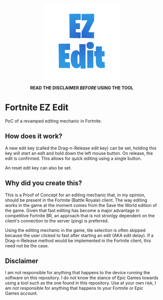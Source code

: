 <p align="center">
  <img src="https://github.com/dpvdberg/FortEZEdit/raw/master/Logo/EzEdit.png" width="250">
</p>

<p align="center">
  <b>
    READ THE DISCLAIMER <i>BEFORE</i> USING THE TOOL
  </b>
</p>

# Fortnite EZ Edit
PoC of a revamped editing mechanic in Fortnite.

## How does it work?
A new edit key (called the Drag-n-Release edit key) can be set, holding this key will start an edit and hold down the left mouse button.
On release, the edit is confirmed.
This allows for quick editing using a single button.

An reset edit key can also be set.

## Why did you create this?
This is a Proof of Concept for an editing mechanic that, in my opinion, should be present in the Fortnite (Battle Royale) client.
The way editing works in the game at the moment comes from the Save the World edition of the game.
Given that fast editing has become a major advantage in competitive Fortnite BR, an approach that is not stronlgy dependent on the client's connection to the server (ping) is preferred.

Using the editing mechanic in the game, tile selection is often skipped because the user clicked to fast after starting an edit (AKA edit delay).
If a Drag-n-Release method would be implemented in the Fortnite client, this need not be the case.

## Disclaimer
I am not responsible for anything that happens to the device running the software on this repository.
I do not know the stance of Epic Games towards using a tool such as the one found in this repository.
Use at your own risk, I am not responsible for anything that happens to your Fortnite or Epic Games account.
